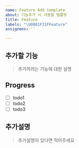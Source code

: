 ```yaml
---
name: Feature Add template
about: 기능추가 시 사용할 템플릿
title: Feature
labels: "\U0001F31FFeature"
assignees: ''

---
```


## 추가할 기능
> 추가하려는 기능에 대한 설명

## Progress
- [ ] todo1
- [ ] todo2
- [ ] todo3

## 추가설명
>추가설명이 있다면 적어주세요
